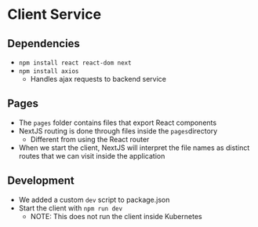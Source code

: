 # Client Service

## Dependencies

- `npm install react react-dom next`
- `npm install axios`
  - Handles ajax requests to backend service

## Pages

- The `pages` folder contains files that export React components
- NextJS routing is done through files inside the `pages`directory
  - Different from using the React router
- When we start the client, NextJS will interpret the file names as distinct routes that we can visit inside the application

## Development

- We added a custom `dev` script to package.json
- Start the client with `npm run dev`
  - NOTE: This does not run the client inside Kubernetes
